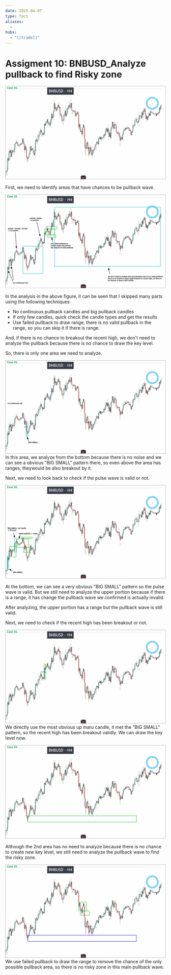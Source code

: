 ```yaml
---
date: 2025-04-07
type: fact
aliases:
  -
hubs:
  - "[[trade]]"
---
```


# Assigment 10: BNBUSD_Analyze pullback to find Risky zone

![BNBUSD-h4-clean-chart.png](../assets/imgs/BNBUSD-h4-clean-chart.png)

First, we need to identify areas that have chances to be pullback wave.

![BNBUSD-h4-draw-areas.png](../assets/imgs/BNBUSD-h4-draw-areas.png)

In the analysis in the above figure, it can be seen that I skipped many parts using the following techniques:
- No continuous pullback candles and big pullback candles
- If only few candles, quick check the candle types and get the results
- Use failed pullback to draw range, there is no valid pullback in the range, so you can skip it if there is range.

And, if there is no chance to breakout the recent high, we don't need to analyze the pullback because there is no chance to draw the key level.

So, there is only one area we need to analyze.

![BNBUSD-h4-area-analyze.png](../assets/imgs/BNBUSD-h4-area-analyze.png)
In this area, we analyze from the bottom because there is no noise and we can see a obvious "BIG SMALL" pattern there, so even above the area has ranges, theywould be also breakout by it.

Next, we need to look back to check if the pulse wave is valid or not.

![BNBUSD-h4-pulse-wave.png](../assets/imgs/BNBUSD-h4-pulse-wave.png)

At the bottom, we can see a very obvious "BIG SMALL" pattern so the pulse wave is valid. But we still need to analyze the upper portion because if there is a range, it has change the pullback wave we confirmed is actually invalid.

After analyzing, the upper portion has a range but the pullback wave is still valid.

Next, we need to check if the recent high has been breakout or not.

![BNBUSD-h4-breakout-recent-high.png](../assets/imgs/BNBUSD-h4-breakout-recent-high.png)
We directly use the most obvious up maru candle, it met the "BIG SMALL" pattern, so the recent high has been breakout validly. We can draw the key level now.

![BNBUSD-h4-draw-key-level.png](../assets/imgs/BNBUSD-h4-draw-key-level.png)

Although the 2nd area has no need to analyze because there is no chance to create new key level, we still need to analyze the pullback wave to find the risky zone.

![BNBUSD-h4-risky-zone.png](../assets/imgs/BNBUSD-h4-risky-zone.png)
We use failed pullback to draw the range to remove the chance of the only possible pullback area, so there is no risky zone in this main pullback wave.

